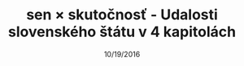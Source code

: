 ---
title:  "sen × skutočnosť - Udalosti slovenského štátu v 4 kapitolách"
h2: "Udalosti slovenského štátu v 4 kapitolách"
h3: "Jeden národ, jedna strana, jeden vodca, ale aj vyše 70 000 obetí – obdobie rokov 1939 – 1945 patrí medzi najkomplikovanejšie obdobia slovenských dejín."
h4: Webstránka rozširuje výstavu "sen × skutočnosť. Umenie & propaganda 1939 – 1945" o historické súvislosti a ilustruje ich obrazovým materiálom, zvukovými a audiovizuálnymi záznamami.
slug: landing
date:   10/19/2016
image: sxs-bg.jpg

emailCTA: "Chcem informácie o zverejnení ďalšej kapitoly."
emailPlaceholder: "e-mailová adresa"
emailButton: "informujte ma"
emailNotice: "Druhú kapitolu zverejníme čoskoro."
content:
    items: '@self.children'
---
